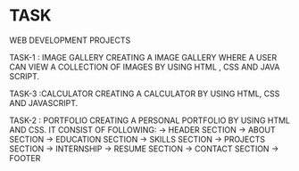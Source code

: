 # TASK
WEB DEVELOPMENT PROJECTS

TASK-1 : IMAGE GALLERY CREATING A IMAGE GALLERY WHERE A USER CAN VIEW A COLLECTION OF IMAGES BY USING HTML , CSS AND JAVA SCRIPT.

TASK-3 :CALCULATOR CREATING A CALCULATOR BY USING HTML, CSS AND JAVASCRIPT.

TASK-2 : PORTFOLIO CREATING A PERSONAL PORTFOLIO BY USING HTML AND CSS. IT CONSIST OF FOLLOWING: -> HEADER SECTION -> ABOUT SECTION -> EDUCATION SECTION -> SKILLS SECTION -> PROJECTS SECTION -> INTERNSHIP -> RESUME SECTION -> CONTACT SECTION -> FOOTER

